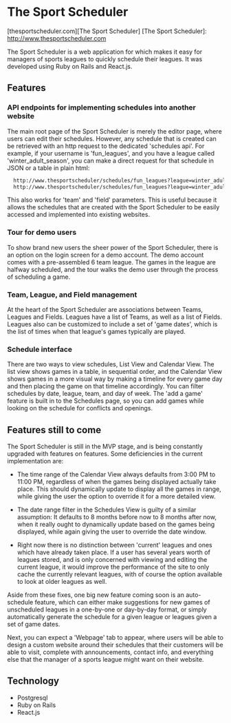 # The Sport Scheduler

[thesportscheduler.com][The Sport Scheduler]
[The Sport Scheduler]: http://www.thesportscheduler.com

The Sport Scheduler is a web application for which makes it easy for managers of sports leagues to quickly schedule their leagues. It was developed using Ruby on Rails and React.js.

## Features

### API endpoints for implementing schedules into another website

The main root page of the Sport Scheduler is merely the editor page, where users can edit their schedules. However, any schedule that is created can be retrieved with an http request to the dedicated 'schedules api'. For example, if your username is 'fun_leagues', and you have a league called 'winter_adult_season', you can make a direct request for that schedule in JSON or a table in plain html:

```sh
  http://www.thesportscheduler/schedules/fun_leagues?league=winter_adult_season
  http://www.thesportscheduler/schedules/fun_leagues?league=winter_adult_season&format=json
```

This also works for 'team' and 'field' parameters. This is useful because it allows the schedules that are created with the Sport Scheduler to be easily accessed and implemented into existing websites.

### Tour for demo users

To show brand new users the sheer power of the Sport Scheduler, there is an option on the login screen for a demo account. The demo account comes with a pre-assembled 6 team league. The games in the league are halfway scheduled, and the tour walks the demo user through the process of scheduling a game.

### Team, League, and Field management

At the heart of the Sport Scheduler are associations between Teams, Leagues and Fields. Leagues have a list of Teams, as well as a list of Fields. Leagues also can be customized to include a set of 'game dates', which is the list of times when that league's games typically are played.

### Schedule interface

There are two ways to view schedules, List View and Calendar View. The list view shows games in a table, in sequential order, and the Calendar View shows games in a more visual way by making a timeline for every game day and then placing the game on that timeline accordingly. You can filter schedules by date, league, team, and day of week. The 'add a game' feature is built in to the Schedules page, so you can add games while looking on the schedule for conflicts and openings.

## Features still to come

The Sport Scheduler is still in the MVP stage, and is being constantly upgraded with features on features. Some deficiencies in the current implementation are:

- The time range of the Calendar View always defaults from 3:00 PM to 11:00 PM, regardless of when the games being displayed actually take place. This should dynamically update to display all the games in range, while giving the user the option to override it for a more detailed view.

- The date range filter in the Schedules View is guilty of a similar assumption: It defaults to 8 months before now to 8 months after now, when it really ought to dynamically update based on the games being displayed, while again giving the user to override the date window.

- Right now there is no distinction between 'current' leagues and ones which have already taken place. If a user has several years worth of leagues stored, and is only concerned with viewing and editing the current league, it would improve the performance of the site to only cache the currently relevant leagues, with of course the option available to look at older leagues as well.

Aside from these fixes, one big new feature coming soon is an auto-schedule feature, which can either make suggestions for new games of unscheduled leagues in a one-by-one or day-by-day format, or simply automatically generate the schedule for a given league or leagues given a set of game dates.

Next, you can expect a 'Webpage' tab to appear, where users will be able to design a custom website around their schedules that their customers will be able to visit, complete with announcements, contact info, and everything else that the manager of a sports league might want on their website.

## Technology

- Postgresql
- Ruby on Rails
- React.js
